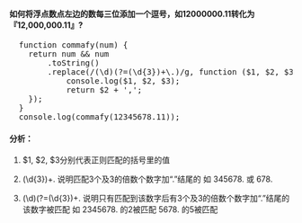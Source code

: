 #### 如何将浮点数点左边的数每三位添加一个逗号，如12000000.11转化为『12,000,000.11』?
<pre>
  function commafy(num) {
    return num && num
        .toString()
        .replace(/(\d)(?=(\d{3})+\.)/g, function ($1, $2, $3) {
            console.log($1, $2, $3);
            return $2 + ',';
    });
  }
  console.log(commafy(12345678.11));
</pre>
#### 分析：

1. $1, $2, $3分别代表正则匹配的括号里的值

2. (\d{3})+\.  说明匹配3个及3的倍数个数字加“.”结尾的 如 345678. 或 678.

3. (\d)(?=(\d{3})+\.   说明只有匹配到该数字后有3个及3的倍数个数字加“.”结尾的该数字被匹配 如 2345678. 的2被匹配 5678. 的5被匹配